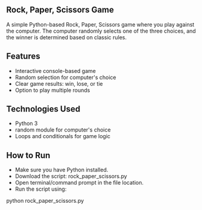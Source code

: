 ## Rock, Paper, Scissors Game
A simple Python-based Rock, Paper, Scissors game where you play against the computer. The computer randomly selects one of the three choices, and the winner is determined based on classic rules.

## Features
- Interactive console-based game
- Random selection for computer's choice
- Clear game results: win, lose, or tie
- Option to play multiple rounds

## Technologies Used
- Python 3
- random module for computer's choice
- Loops and conditionals for game logic

## How to Run
- Make sure you have Python installed.
- Download the script: rock_paper_scissors.py
- Open terminal/command prompt in the file location.
- Run the script using:

python rock_paper_scissors.py
